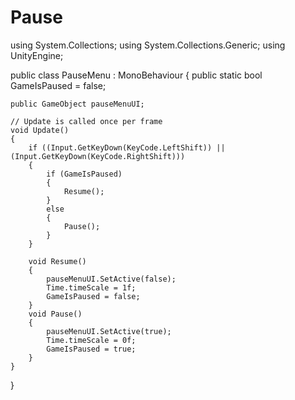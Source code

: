 # Pause
using System.Collections;
using System.Collections.Generic;
using UnityEngine;

public class PauseMenu : MonoBehaviour
{
    public static bool GameIsPaused = false;

    public GameObject pauseMenuUI;

    // Update is called once per frame
    void Update()
    {
        if ((Input.GetKeyDown(KeyCode.LeftShift)) || (Input.GetKeyDown(KeyCode.RightShift)))
        {
            if (GameIsPaused)
            {
                Resume();
            }
            else
            {
                Pause();
            }
        }

        void Resume()
        {
            pauseMenuUI.SetActive(false);
            Time.timeScale = 1f;
            GameIsPaused = false;
        }
        void Pause()
        {
            pauseMenuUI.SetActive(true);
            Time.timeScale = 0f;
            GameIsPaused = true;
        }
    }
}
